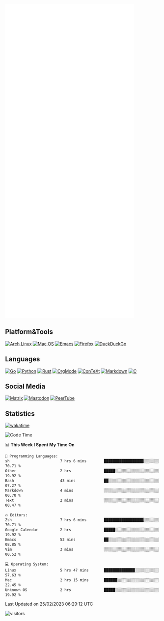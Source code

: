![Metrics](https://github.com/SteamedFish/SteamedFish/blob/master/github-metrics.svg)

## Platform&Tools

[![Arch Linux](https://img.shields.io/badge/ArchLinux-1793D1?logo=arch-linux&logoColor=fff&style=flat-square)](https://archlinux.org/)
[![Mac OS](https://img.shields.io/badge/MacOS-000000?style=flat-square&logo=macos&logoColor=F0F0F0)](https://www.apple.com/macos/)
[![Emacs](https://img.shields.io/badge/Emacs-%237F5AB6.svg?&style=flat-square&logo=gnu-emacs&logoColor=white)](https://www.gnu.org/software/emacs/)
[![Firefox](https://img.shields.io/badge/Firefox-FF7139?style=flat-square&logo=Firefox-Browser&logoColor=white)](https://firefox.com/)
[![DuckDuckGo](https://img.shields.io/badge/DuckDuckGo-DE5833?style=flat-square&logo=DuckDuckGo&logoColor=white)](https://duckduckgo.com/)

## Languages

[![Go](https://img.shields.io/badge/Golang-%2300ADD8.svg?style=flat-square&logo=go&logoColor=white)](https://golang.org/)
[![Python](https://img.shields.io/badge/Python-3670A0?style=flat-square&logo=python&logoColor=ffdd54)](https://www.python.org/)
[![Rust](https://img.shields.io/badge/Rust-%23000000.svg?style=flat-square&logo=rust&logoColor=white)](https://www.rust-lang.org/)
[![OrgMode](https://img.shields.io/badge/OrgMode-%23000000.svg?style=flat-square&logo=org&logoColor=white)](https://orgmode.org/)
[![ConTeXt](https://img.shields.io/badge/ConTeXt-%23008080.svg?style=flat-square&logo=latex&logoColor=white)](https://contextgarden.net/)
[![Markdown](https://img.shields.io/badge/MarkDown-%23000000.svg?style=flat-square&logo=markdown&logoColor=white)](https://daringfireball.net/projects/markdown/)
[![C](https://img.shields.io/badge/C-%2300599C.svg?style=flat-square&logo=c&logoColor=white)](https://www.iso.org/standard/74528.html)

## Social Media
<!--[![Telegram](https://img.shields.io/badge/SteamedFish-2CA5E0?style=social&logo=telegram&logoColor=white)](https://t.me/SteamedFish)-->

[![Matrix](https://img.shields.io/badge/SteamedFish-2CA5E0?style=social&logo=matrix&logoColor=black)](https://matrix.to/#/@i:steamedfish.org)
[![Mastodon](https://img.shields.io/mastodon/follow/109596467238113271?domain=https%3A%2F%2Fmastodon.steamedfish.org%2F&style=social)](https://steamedfish.org/@SteamedFish)
[![PeerTube](https://img.shields.io/badge/PeerTube-23000000.svg?logo=peertube&style=social)](https://peertube.steamedfish.org/)

## Statistics
[![wakatime](https://wakatime.com/badge/user/168280d6-fcf2-4b4f-ad3a-dc4612f35b38.svg)](https://wakatime.com/@168280d6-fcf2-4b4f-ad3a-dc4612f35b38)

<!--START_SECTION:waka-->
![Code Time](http://img.shields.io/badge/Code%20Time-2%2C315%20hrs%206%20mins-blue)

📊 **This Week I Spent My Time On** 

```text
💬 Programming Languages: 
sh                       7 hrs 6 mins        ██████████████████░░░░░░░   70.71 % 
Other                    2 hrs               █████░░░░░░░░░░░░░░░░░░░░   19.92 % 
Bash                     43 mins             ██░░░░░░░░░░░░░░░░░░░░░░░   07.27 % 
Markdown                 4 mins              ░░░░░░░░░░░░░░░░░░░░░░░░░   00.70 % 
Text                     2 mins              ░░░░░░░░░░░░░░░░░░░░░░░░░   00.47 % 

🔥 Editors: 
Zsh                      7 hrs 6 mins        ██████████████████░░░░░░░   70.71 % 
Google Calendar          2 hrs               █████░░░░░░░░░░░░░░░░░░░░   19.92 % 
Emacs                    53 mins             ██░░░░░░░░░░░░░░░░░░░░░░░   08.85 % 
Vim                      3 mins              ░░░░░░░░░░░░░░░░░░░░░░░░░   00.52 % 

💻 Operating System: 
Linux                    5 hrs 47 mins       ██████████████░░░░░░░░░░░   57.63 % 
Mac                      2 hrs 15 mins       ██████░░░░░░░░░░░░░░░░░░░   22.45 % 
Unknown OS               2 hrs               █████░░░░░░░░░░░░░░░░░░░░   19.92 % 
```


 Last Updated on 25/02/2023 06:29:12 UTC
<!--END_SECTION:waka-->

![visitors](https://visitor-badge.laobi.icu/badge?page_id=SteamedFish.SteamedFish)
